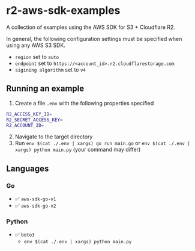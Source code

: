 # r2-aws-sdk-examples

A collection of examples using the AWS SDK for S3 + Cloudflare R2.

In general, the following configuration settings must be specified when using any AWS S3 SDK.

- `region` set to `auto`
- `endpoint` set to `https://<account_id>.r2.cloudflarestorage.com`
- `sigining algorithm` set to `v4`

## Running an example

1. Create a file `.env` with the following properties specified

```bash
R2_ACCESS_KEY_ID=
R2_SECRET_ACCESS_KEY=
R2_ACCOUNT_ID=
```

2. Navigate to the target directory
3. Run `env $(cat ./.env | xargs) go run main.go` or `env $(cat ./.env | xargs) python main.py` (your command may
   differ)

## Languages

### Go

- ✅ `aws-sdk-go-v1`
- ✅ `aws-sdk-go-v2`

### Python

- ✅ `boto3`
    - `env $(cat ./.env | xargs) python main.py`

